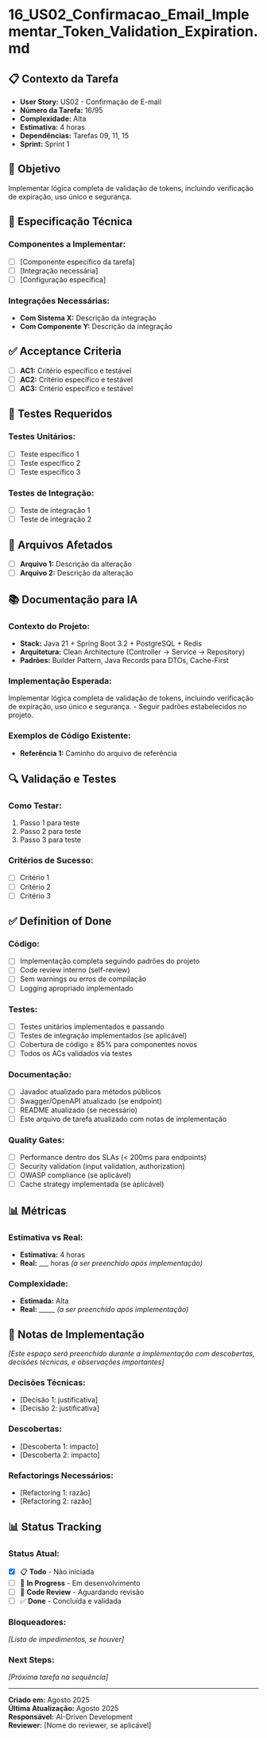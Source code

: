 # 16_US02_Confirmacao_Email_Implementar_Token_Validation_Expiration.md

## 📋 Contexto da Tarefa
- **User Story:** US02 - Confirmação de E-mail
- **Número da Tarefa:** 16/95
- **Complexidade:** Alta
- **Estimativa:** 4 horas
- **Dependências:** Tarefas 09, 11, 15
- **Sprint:** Sprint 1

## 🎯 Objetivo
Implementar lógica completa de validação de tokens, incluindo verificação de expiração, uso único e segurança.

## 📝 Especificação Técnica

### **Componentes a Implementar:**
- [ ] [Componente específico da tarefa]
- [ ] [Integração necessária]
- [ ] [Configuração específica]

### **Integrações Necessárias:**
- **Com Sistema X:** Descrição da integração
- **Com Componente Y:** Descrição da integração

## ✅ Acceptance Criteria
- [ ] **AC1:** Critério específico e testável
- [ ] **AC2:** Critério específico e testável
- [ ] **AC3:** Critério específico e testável

## 🧪 Testes Requeridos

### **Testes Unitários:**
- [ ] Teste específico 1
- [ ] Teste específico 2
- [ ] Teste específico 3

### **Testes de Integração:**
- [ ] Teste de integração 1
- [ ] Teste de integração 2

## 🔗 Arquivos Afetados
- [ ] **Arquivo 1:** Descrição da alteração
- [ ] **Arquivo 2:** Descrição da alteração

## 📚 Documentação para IA

### **Contexto do Projeto:**
- **Stack:** Java 21 + Spring Boot 3.2 + PostgreSQL + Redis
- **Arquitetura:** Clean Architecture (Controller → Service → Repository)
- **Padrões:** Builder Pattern, Java Records para DTOs, Cache-First

### **Implementação Esperada:**
Implementar lógica completa de validação de tokens, incluindo verificação de expiração, uso único e segurança. - Seguir padrões estabelecidos no projeto.

### **Exemplos de Código Existente:**
- **Referência 1:** Caminho do arquivo de referência

## 🔍 Validação e Testes

### **Como Testar:**
1. Passo 1 para teste
2. Passo 2 para teste
3. Passo 3 para teste

### **Critérios de Sucesso:**
- [ ] Critério 1
- [ ] Critério 2
- [ ] Critério 3

## ✅ Definition of Done

### **Código:**
- [ ] Implementação completa seguindo padrões do projeto
- [ ] Code review interno (self-review)
- [ ] Sem warnings ou erros de compilação
- [ ] Logging apropriado implementado

### **Testes:**
- [ ] Testes unitários implementados e passando
- [ ] Testes de integração implementados (se aplicável)
- [ ] Cobertura de código ≥ 85% para componentes novos
- [ ] Todos os ACs validados via testes

### **Documentação:**
- [ ] Javadoc atualizado para métodos públicos
- [ ] Swagger/OpenAPI atualizado (se endpoint)
- [ ] README atualizado (se necessário)
- [ ] Este arquivo de tarefa atualizado com notas de implementação

### **Quality Gates:**
- [ ] Performance dentro dos SLAs (< 200ms para endpoints)
- [ ] Security validation (input validation, authorization)
- [ ] OWASP compliance (se aplicável)
- [ ] Cache strategy implementada (se aplicável)

## 📊 Métricas

### **Estimativa vs Real:**
- **Estimativa:** 4 horas
- **Real:** ___ horas *(a ser preenchido após implementação)*

### **Complexidade:**
- **Estimada:** Alta
- **Real:** _____ *(a ser preenchido após implementação)*

## 📝 Notas de Implementação
*[Este espaço será preenchido durante a implementação com descobertas, decisões técnicas, e observações importantes]*

### **Decisões Técnicas:**
- [Decisão 1: justificativa]
- [Decisão 2: justificativa]

### **Descobertas:**
- [Descoberta 1: impacto]
- [Descoberta 2: impacto]

### **Refactorings Necessários:**
- [Refactoring 1: razão]
- [Refactoring 2: razão]

## 📊 Status Tracking

### **Status Atual:**
- [x] 📋 **Todo** - Não iniciada
- [ ] 🔄 **In Progress** - Em desenvolvimento  
- [ ] 👀 **Code Review** - Aguardando revisão
- [ ] ✅ **Done** - Concluída e validada

### **Bloqueadores:**
*[Lista de impedimentos, se houver]*

### **Next Steps:**
*[Próxima tarefa na sequência]*

---

**Criado em:** Agosto 2025  
**Última Atualização:** Agosto 2025  
**Responsável:** AI-Driven Development  
**Reviewer:** [Nome do reviewer, se aplicável]
